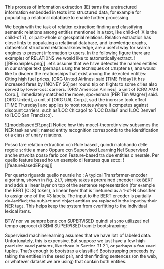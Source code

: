 This process of information extraction (IE) turns the unstructured information embedded in texts into structured data, for example for populating a relational database to enable further processing.

We begin with the task of relation extraction: finding and classifying semantic relations among entities mentioned in a text, like child-of (X is the child-of Y), or part-whole or geospatial relations.
Relation extraction has close links to populating a relational database, and knowledge graphs, datasets of structured relational knowledge, are a useful way for search engines to present information to users. In the following figure there are examples of RELATIONS we would like to automatically extract.
![[REexamples.png]]
Let’s assume that we have detected the named entities in our sample text (perhaps using the techniques of Chapter 8), and would like to discern the relationships that exist among the detected entities:
Citing high fuel prices, [ORG United Airlines] said [TIME Friday] it has increased fares by [MONEY $6] per round trip on flights to some cities also served by lower-cost carriers. [ORG American Airlines], a unit of [ORG AMR Corp.], immediately matched the move, spokesman [PER Tim Wagner] said. [ORG United], a unit of [ORG UAL Corp.], said the increase took effect [TIME Thursday] and applies to most routes where it competes against discount carriers, such as[LOC Chicago] to [LOC Dallas] and [LOC Denver] to [LOC San Francisco].

![[modelbasedER.png]]
Notice how this model-theoretic view subsumes the NER task as well; named entity recognition corresponds to the identification of a class of unary relations.

Posso fare relation extraction con Rule based , quindi matchando delle regole scritte a mano
Oppure con Supervised Learning
Nel Supervised anche stavolta posso farlo con Feature-based tra due entities o neurale.
Per quello feature based ho un esempio di features qua sotto: 
![[featureBasedER.png]]

Per quanto riguarda quello neurale ho : 
A typical Transformer-encoder algorithm, shown in Fig. 21.7, simply takes a pretrained encoder like BERT and adds a linear layer on top of the sentence representation (for example the BERT [CLS] token), a linear layer that is finetuned as a 1-of-N classifier to assign one of the 43 labels. The input to the BERT encoder is partially de-lexified; the subject and object entities are replaced in the input by their NER tags. This helps keep the system from overfitting to the individual lexical items.

BTW non va sempre bene con SUPERVISED, quindi si sono utilizzati nel tempo approcci di SEMI SUPERVISED tramite bootstrapping:

Supervised machine learning assumes that we have lots of labeled data. Unfortunately, this is expensive. But suppose we just have a few high-precision seed patterns, like those in Section 21.2.1, or perhaps a few seed tuples. That’s enough to bootstrap a classifier! Bootstrapping proceeds by taking the entities in the seed pair, and then finding sentences (on the web, or whatever dataset we are using) that contain both entities. 
